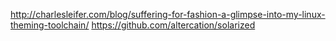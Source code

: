 http://charlesleifer.com/blog/suffering-for-fashion-a-glimpse-into-my-linux-theming-toolchain/
https://github.com/altercation/solarized